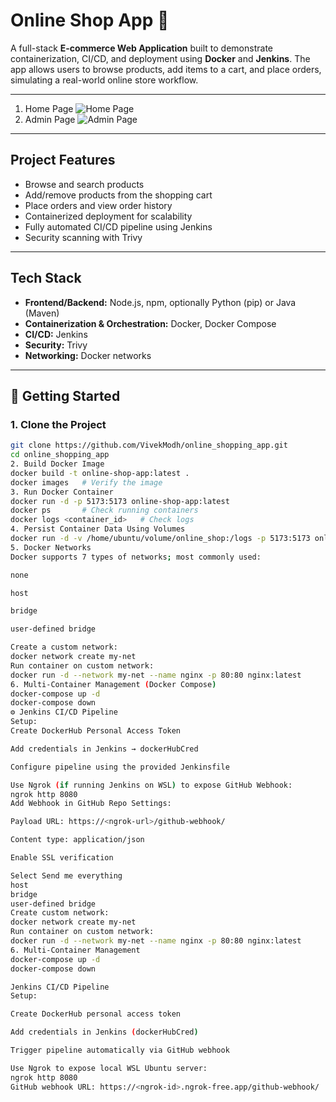 # Online Shop App 🛒

A full-stack **E-commerce Web Application** built to demonstrate containerization, CI/CD, and deployment using **Docker** and **Jenkins**. The app allows users to browse products, add items to a cart, and place orders, simulating a real-world online store workflow.

---


1. Home Page
![Home Page](public/homePage.png)
1. Admin Page
![Admin Page](public/adminPage.png)

---

## Project Features
- Browse and search products
- Add/remove products from the shopping cart
- Place orders and view order history
- Containerized deployment for scalability
- Fully automated CI/CD pipeline using Jenkins
- Security scanning with Trivy

---

## Tech Stack
- **Frontend/Backend:** Node.js, npm, optionally Python (pip) or Java (Maven)  
- **Containerization & Orchestration:** Docker, Docker Compose  
- **CI/CD:** Jenkins  
- **Security:** Trivy  
- **Networking:** Docker networks  

---

## 🚀 Getting Started

### 1. Clone the Project
```bash
git clone https://github.com/VivekModh/online_shopping_app.git
cd online_shopping_app
2. Build Docker Image
docker build -t online-shop-app:latest .
docker images   # Verify the image
3. Run Docker Container
docker run -d -p 5173:5173 online-shop-app:latest
docker ps       # Check running containers
docker logs <container_id>   # Check logs
4. Persist Container Data Using Volumes
docker run -d -v /home/ubuntu/volume/online_shop:/logs -p 5173:5173 online-shop-app:latest
5. Docker Networks
Docker supports 7 types of networks; most commonly used:

none

host

bridge

user-defined bridge

Create a custom network:
docker network create my-net
Run container on custom network:
docker run -d --network my-net --name nginx -p 80:80 nginx:latest
6. Multi-Container Management (Docker Compose)
docker-compose up -d
docker-compose down
⚙️ Jenkins CI/CD Pipeline
Setup:
Create DockerHub Personal Access Token

Add credentials in Jenkins → dockerHubCred

Configure pipeline using the provided Jenkinsfile

Use Ngrok (if running Jenkins on WSL) to expose GitHub Webhook:
ngrok http 8080
Add Webhook in GitHub Repo Settings:

Payload URL: https://<ngrok-url>/github-webhook/

Content type: application/json

Enable SSL verification

Select Send me everything
host
bridge
user-defined bridge
Create custom network:
docker network create my-net
Run container on custom network:
docker run -d --network my-net --name nginx -p 80:80 nginx:latest
6. Multi-Container Management
docker-compose up -d
docker-compose down

Jenkins CI/CD Pipeline
Setup:

Create DockerHub personal access token

Add credentials in Jenkins (dockerHubCred)

Trigger pipeline automatically via GitHub webhook

Use Ngrok to expose local WSL Ubuntu server:
ngrok http 8080
GitHub webhook URL: https://<ngrok-id>.ngrok-free.app/github-webhook/
